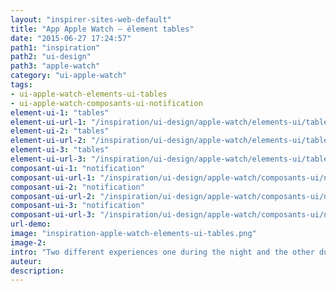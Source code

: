 ```yaml
---
layout: "inspirer-sites-web-default"
title: "App Apple Watch – élement tables"
date: "2015-06-27 17:24:57"
path1: "inspiration"
path2: "ui-design"
path3: "apple-watch"
category: "ui-apple-watch"
tags:
- ui-apple-watch-elements-ui-tables
- ui-apple-watch-composants-ui-notification
element-ui-1: "tables"
element-ui-url-1: "/inspiration/ui-design/apple-watch/elements-ui/tables/"
element-ui-2: "tables"
element-ui-url-2: "/inspiration/ui-design/apple-watch/elements-ui/tables/"
element-ui-3: "tables"
element-ui-url-3: "/inspiration/ui-design/apple-watch/elements-ui/tables/"
composant-ui-1: "notification"
composant-ui-url-1: "/inspiration/ui-design/apple-watch/composants-ui/notification/"
composant-ui-2: "notification"
composant-ui-url-2: "/inspiration/ui-design/apple-watch/composants-ui/notification/"
composant-ui-3: "notification"
composant-ui-url-3: "/inspiration/ui-design/apple-watch/composants-ui/notification/"
url-demo:
image: "inspiration-apple-watch-elements-ui-tables.png"
image-2:
intro: "Two different experiences one during the night and the other during the day explaining the advantages of electric vehicles and charging station."
auteur:
description:
---
```

